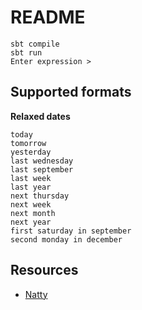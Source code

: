 # README

```
sbt compile
sbt run
Enter expression >
```

## Supported formats

**Relaxed dates**

```
today
tomorrow
yesterday
last wednesday
last september
last week
last year
next thursday
next week
next month
next year
first saturday in september
second monday in december
```

## Resources

- [Natty](http://natty.joestelmach.com/)
